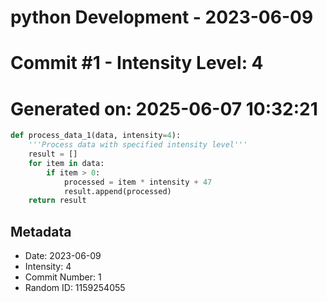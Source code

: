 ﻿# python Development - 2023-06-09
# Commit #1 - Intensity Level: 4
# Generated on: 2025-06-07 10:32:21
```python
def process_data_1(data, intensity=4):
    '''Process data with specified intensity level'''
    result = []
    for item in data:
        if item > 0:
            processed = item * intensity + 47
            result.append(processed)
    return result
```
## Metadata
- Date: 2023-06-09
- Intensity: 4
- Commit Number: 1
- Random ID: 1159254055
